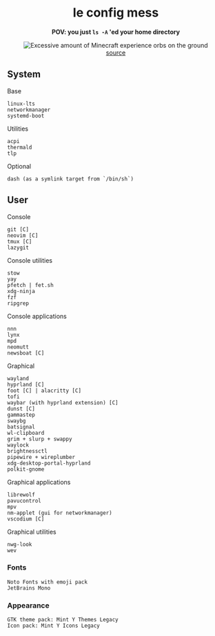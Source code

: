 <div align="center">

# le config mess

**POV: you just `ls -A` 'ed your home directory**

![Excessive amount of Minecraft experience orbs on the ground](https://static.wikia.nocookie.net/minecraft_gamepedia/images/0/04/ExcessiveExperienceOrbs.png/revision/latest?cb=20110918084010)\
[source](https://minecraft.fandom.com/wiki/Experience?file=ExcessiveExperienceOrbs.png)

</div>

## System

Base

    linux-lts
    networkmanager
    systemd-boot

Utilities

    acpi
    thermald
    tlp

Optional

    dash (as a symlink target from `/bin/sh`)

## User

Console

    git [C]
    neovim [C]
    tmux [C]
    lazygit

Console utilities

    stow
    yay
    pfetch | fet.sh
    xdg-ninja
    fzf
    ripgrep

Console applications

    nnn
    lynx
    mpd
    neomutt
    newsboat [C]

Graphical

    wayland
    hyprland [C]
    foot [C] | alacritty [C]
    tofi
    waybar (with hyprland extension) [C]
    dunst [C]
    gammastep
    swaybg
    batsignal
    wl-clipboard
    grim + slurp + swappy
    waylock
    brightnessctl
    pipewire + wireplumber
    xdg-desktop-portal-hyprland
    polkit-gnome

Graphical applications

    librewolf
    pavucontrol
    mpv
    nm-applet (gui for networkmanager)
    vscodium [C]

Graphical utilities

    nwg-look
    wev

### Fonts

    Noto Fonts with emoji pack
    JetBrains Mono

### Appearance

    GTK theme pack: Mint Y Themes Legacy
    Icon pack: Mint Y Icons Legacy
